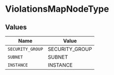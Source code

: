 # ViolationsMapNodeType


## Values

| Name             | Value            |
| ---------------- | ---------------- |
| `SECURITY_GROUP` | SECURITY_GROUP   |
| `SUBNET`         | SUBNET           |
| `INSTANCE`       | INSTANCE         |